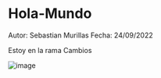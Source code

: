 # Hola-Mundo

Autor: Sebastian Murillas
Fecha: 24/09/2022

Estoy en la rama Cambios

![image](https://user-images.githubusercontent.com/86902175/192119622-78cc8b4b-4499-47d3-952c-80fe3e17a613.png)
